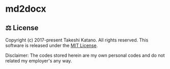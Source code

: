 # md2docx


## ⚖ License

Copyright (c) 2017-present Takeshi Katano. All rights reserved. This software is released under the [MIT License](https://github.com/tksh164/lab-md2docx/blob/master/LICENSEE).

Disclaimer: The codes stored herein are my own personal codes and do not related my employer's any way.
